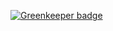 

[![Greenkeeper badge](https://badges.greenkeeper.io/mikeal/eiochanges.svg)](https://greenkeeper.io/)